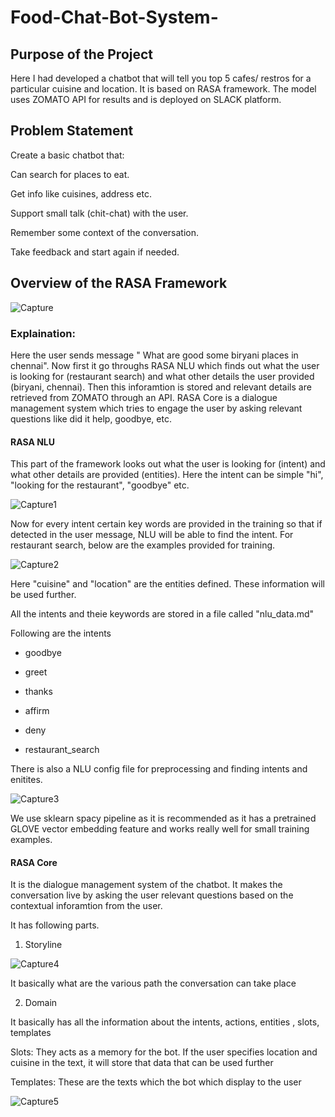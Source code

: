 # Food-Chat-Bot-System-

## Purpose of the Project 

Here I had developed a chatbot that will tell you top 5 cafes/ restros for a particular cuisine and location. It is based on RASA framework. The model uses ZOMATO API for results and is deployed on SLACK platform. 


## Problem Statement

Create a basic chatbot that:

Can search for places to eat.

Get info like cuisines, address etc.

Support small talk (chit-chat) with the user.

Remember some context of the conversation.

Take feedback and start again if needed.



## Overview of the RASA Framework 

![Capture](https://user-images.githubusercontent.com/36281158/89032872-326d6d80-d353-11ea-904e-05c4402abb11.PNG)


### Explaination:

Here the user sends message " What are good some biryani places in chennai". Now first it go throughs RASA NLU which finds out what the user is looking for (restaurant search) and what other details the user provided (biryani, chennai). Then this inforamtion is stored and relevant details are retrieved from ZOMATO through an API. RASA Core is a dialogue management system which tries to engage the user by asking relevant questions like did it help, goodbye, etc. 


#### RASA NLU 

This part of the framework looks out what the user is looking for (intent) and what other details are provided (entities). Here the intent can be simple "hi", "looking for the restaurant", "goodbye" etc. 

![Capture1](https://user-images.githubusercontent.com/36281158/89034052-d22bfb00-d355-11ea-9548-02d3ef67f351.PNG)

Now for every intent certain key words are provided in the training so that if detected in the user message, NLU will be able to find the intent. For restaurant search, below are the examples provided for training. 

![Capture2](https://user-images.githubusercontent.com/36281158/89034360-6a29e480-d356-11ea-8e02-a59f84de0957.PNG)

Here "cuisine" and "location" are the entities defined. These information will be used further. 

All the intents and theie keywords are stored in a file called "nlu_data.md" 

Following are the intents

- goodbye 

- greet

- thanks

- affirm

- deny

- restaurant_search

There is also a NLU config file for preprocessing and finding intents and enitites. 

![Capture3](https://user-images.githubusercontent.com/36281158/89036846-1372d980-d35b-11ea-9065-99f57d0e40c0.PNG)

We use sklearn spacy pipeline as it is recommended as it has a pretrained GLOVE vector embedding feature and works really well for small training examples. 
 
#### RASA Core 

It is the dialogue management system of the chatbot. It makes the conversation live by asking the user relevant questions based on the contextual inforamtion from the user. 

It has following parts.

1. Storyline 

![Capture4](https://user-images.githubusercontent.com/36281158/89043461-23dc8180-d366-11ea-8a88-503d4ea95d6d.PNG)

It basically what are the various path the conversation can take place

2. Domain

It basically has all the information about the intents, actions, entities , slots, templates

Slots: They acts as a memory for the bot. If the user specifies location and cuisine in the text, it will store that data that can be used further 

Templates: These are the texts which the bot which display to the user 


![Capture5](https://user-images.githubusercontent.com/36281158/89043914-dc0a2a00-d366-11ea-9c9f-b735c79f7e28.PNG)

